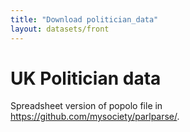 ```yaml
---
title: "Download politician_data"
layout: datasets/front
---
```


# UK Politician data

Spreadsheet version of popolo file in https://github.com/mysociety/parlparse/.